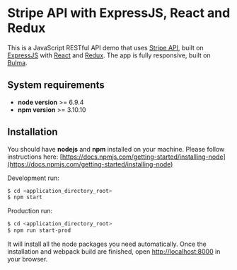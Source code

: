 # Stripe API with ExpressJS, React and Redux

This is a JavaScript RESTful API demo that uses [Stripe API](https://stripe.com/), built on [ExpressJS](http://expressjs.com/) with [React](https://facebook.github.io/react/) and [Redux](http://redux.js.org/).
The app is fully responsive, built on [Bulma](http://bulma.io/).

## System requirements

 - **node version** >= 6.9.4
 - **npm version** >= 3.10.10

## Installation

You should have **nodejs** and **npm** installed on your machine.
Please follow instructions here:
[https://docs.npmjs.com/getting-started/installing-node](https://docs.npmjs.com/getting-started/installing-node)


Development run:
```sh
$ cd <application_directory_root>
$ npm start
```

Production run:
```sh
$ cd <application_directory_root>
$ npm run start-prod
```

It will install all the node packages you need automatically.
Once the installation and webpack build are finished, open [http://localhost:8000](http://localhost:8000) in your browser.
